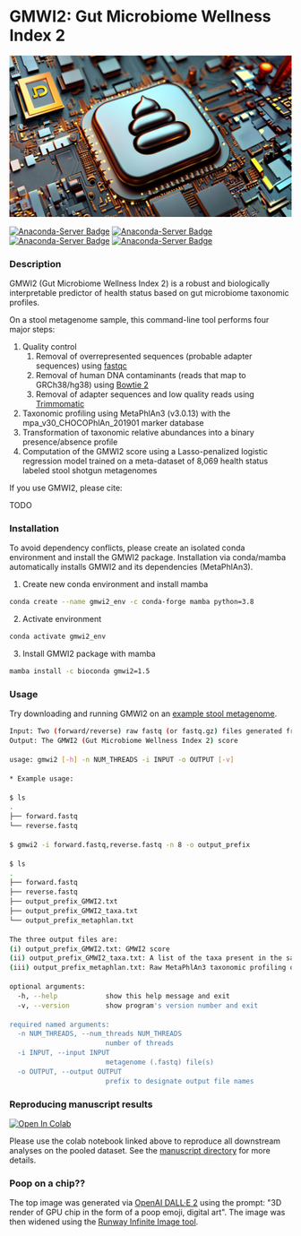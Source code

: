 # GMWI2: Gut Microbiome Wellness Index 2
![poop on a chip](./poop.png)

[![Anaconda-Server Badge](https://anaconda.org/bioconda/gmwi2/badges/version.svg)](https://anaconda.org/bioconda/gmwi2)
[![Anaconda-Server Badge](https://anaconda.org/bioconda/gmwi2/badges/platforms.svg)](https://anaconda.org/bioconda/gmwi2)
[![Anaconda-Server Badge](https://anaconda.org/bioconda/gmwi2/badges/license.svg)](https://anaconda.org/bioconda/gmwi2)
[![Anaconda-Server Badge](https://anaconda.org/bioconda/gmwi2/badges/downloads.svg)](https://anaconda.org/bioconda/gmwi2)

### Description

GMWI2 (Gut Microbiome Wellness Index 2) is a robust and biologically interpretable predictor of health status based on gut microbiome taxonomic profiles.

On a stool metagenome sample, this command-line tool performs four major steps:
1. Quality control
   1. Removal of overrepresented sequences (probable adapter sequences) using [fastqc](https://github.com/s-andrews/FastQC)
   2. Removal of human DNA contaminants (reads that map to GRCh38/hg38) using [Bowtie 2](https://github.com/BenLangmead/bowtie2)
   3. Removal of adapter sequences and low quality reads using [Trimmomatic](https://github.com/timflutre/trimmomatic)
2. Taxonomic profiling using MetaPhlAn3 (v3.0.13) with the mpa_v30_CHOCOPhlAn_201901 marker database
3. Transformation of taxonomic relative abundances into a binary presence/absence profile
4. Computation of the GMWI2 score using a Lasso-penalized logistic regression model trained on a meta-dataset of 8,069 health status labeled stool shotgun metagenomes

If you use GMWI2, please cite:

TODO

### Installation

To avoid dependency conflicts, please create an isolated conda environment and 
install the GMWI2 package. Installation via conda/mamba automatically installs GMWI2 and 
its dependencies (MetaPhlAn3).

1. Create new conda environment and install mamba
```bash
conda create --name gmwi2_env -c conda-forge mamba python=3.8
```

2. Activate environment
```bash
conda activate gmwi2_env
```

3. Install GMWI2 package with mamba
```bash
mamba install -c bioconda gmwi2=1.5
```

### Usage

Try downloading and running GMWI2 on an [example stool metagenome](./example).


```bash
Input: Two (forward/reverse) raw fastq (or fastq.gz) files generated from paired-end stool metagenome reads
Output: The GMWI2 (Gut Microbiome Wellness Index 2) score

usage: gmwi2 [-h] -n NUM_THREADS -i INPUT -o OUTPUT [-v]

* Example usage:

$ ls
.
├── forward.fastq
└── reverse.fastq

$ gmwi2 -i forward.fastq,reverse.fastq -n 8 -o output_prefix

$ ls
.
├── forward.fastq
├── reverse.fastq
├── output_prefix_GMWI2.txt
├── output_prefix_GMWI2_taxa.txt
└── output_prefix_metaphlan.txt

The three output files are: 
(i) output_prefix_GMWI2.txt: GMWI2 score
(ii) output_prefix_GMWI2_taxa.txt: A list of the taxa present in the sample used to compute GMWI2
(iii) output_prefix_metaphlan.txt: Raw MetaPhlAn3 taxonomic profiling output

optional arguments:
  -h, --help            show this help message and exit
  -v, --version         show program's version number and exit

required named arguments:
  -n NUM_THREADS, --num_threads NUM_THREADS
                        number of threads
  -i INPUT, --input INPUT
                        metagenome (.fastq) file(s)
  -o OUTPUT, --output OUTPUT
                        prefix to designate output file names
```

### Reproducing manuscript results

[![Open In Colab](https://colab.research.google.com/assets/colab-badge.svg)](https://colab.research.google.com/github/danielchang2002/GMWI2/blob/main/manuscript/GMWI2_manuscript.ipynb)

Please use the colab notebook linked above to reproduce all downstream analyses on the pooled dataset. 
See the [manuscript directory](./manuscript) for more details.

### Poop on a chip??

The top image was generated via [OpenAI DALL·E 2](https://openai.com/dall-e-2) using the prompt: "3D render of GPU chip in the form of a poop emoji, digital art".
The image was then widened using the [Runway Infinite Image tool](https://runwayml.com/ai-magic-tools/infinite-image/).
